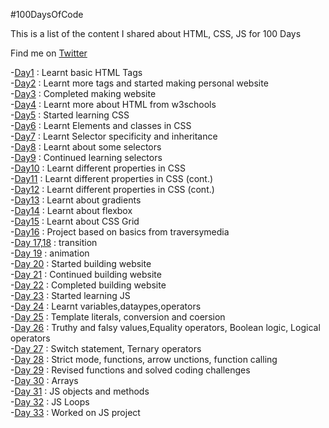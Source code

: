 
#100DaysOfCode

This is a list of the content I shared about HTML, CSS, JS for 100 Days

Find me on [Twitter](https://twitter.com/deetwts)

-[Day1](https://twitter.com/deetwts/status/1510207852907966470) : Learnt basic HTML Tags
<br>
-[Day2](https://twitter.com/deetwts/status/1510585005524672517) : Learnt more tags and started making personal website
<br>
-[Day3](https://twitter.com/deetwts/status/1511016023087931393) : Completed making website
<br>
-[Day4](https://twitter.com/deetwts/status/1511373038214066180) : Learnt more about HTML from w3schools
<br>
-[Day5](https://twitter.com/deetwts/status/1511751487273140225) : Started learning CSS
<br>
-[Day6](https://twitter.com/deetwts/status/1512120732532105240) : Learnt Elements and classes in CSS
<br>
-[Day7](https://twitter.com/deetwts/status/1512490548262703104) : Learnt Selector specificity and inheritance
<br>
-[Day8](https://twitter.com/deetwts/status/1512847583240019968) : Learnt about some selectors
<br>
-[Day9](https://twitter.com/deetwts/status/1513178229409939458) : Continued learning selectors
<br>
-[Day10](https://twitter.com/deetwts/status/1513562631432400903) : Learnt different properties in CSS
<br>
-[Day11](https://twitter.com/deetwts/status/1513921224937656322) : Learnt different properties in CSS (cont.)
<br>
-[Day12](https://twitter.com/deetwts/status/1514287388012384259) : Learnt different properties in CSS (cont.)
<br>
-[Day13](https://twitter.com/deetwts/status/1514646149373722626) : Learnt about gradients
<br>
-[Day14](https://twitter.com/deetwts/status/1515027537738362880) : Learnt about flexbox
<br>
-[Day15](https://twitter.com/deetwts/status/1515377814681227264) : Learnt about CSS Grid
<br>
-[Day16](https://twitter.com/deetwts/status/1516104278963752960) : Project based on basics from traversymedia
<br>
-[Day 17,18](https://twitter.com/deetwts/status/1516838204778811393) : transition
<br>
-[Day 19](https://twitter.com/deetwts/status/1517190971590643713) : animation
<br>
-[Day 20](https://twitter.com/deetwts/status/1517558980184199168) : Started building website
<br>
-[Day 21](https://twitter.com/deetwts/status/1517920313601798144) : Continued building website
<br>
-[Day 22](https://twitter.com/deetwts/status/1518624047134695424) : Completed building website
<br>
-[Day 23](https://twitter.com/deetwts/status/1519357686218862593) : Started learning JS
<br>
-[Day 24](https://twitter.com/deetwts/status/1520077345280851968) : Learnt variables,dataypes,operators
<br>
-[Day 25](https://twitter.com/deetwts/status/1520447533356511233) : Template literals, conversion and coersion
<br>
-[Day 26](https://twitter.com/deetwts/status/1520796959832825861) : Truthy and falsy values,Equality operators, Boolean logic, Logical operators
<br>
-[Day 27](https://twitter.com/deetwts/status/1521165196672217088) : Switch statement, Ternary operators
<br>
-[Day 28](https://twitter.com/deetwts/status/1521534733284352001) : Strict mode, functions, arrow unctions, function calling
<br>
-[Day 29](https://twitter.com/deetwts/status/1521908109903491074) : Revised functions and solved coding challenges
<br>
-[Day 30](https://twitter.com/deetwts/status/1522269841079472131) : Arrays
<br>
-[Day 31](https://twitter.com/deetwts/status/1522653098598039552) : JS objects and methods
<br>
-[Day 32](https://twitter.com/deetwts/status/1523273319335665666) : JS Loops
<br>
-[Day 33](https://twitter.com/deetwts/status/1523709674746376192) : Worked on JS project
<br>

